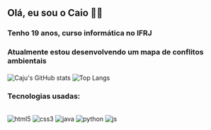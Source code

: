 ## Olá, eu sou o Caio 👋🏻

### Tenho 19 anos, curso informática no IFRJ 
### Atualmente estou desenvolvendo um mapa de conflitos ambientais

####

![Caju's GitHub stats](https://github-readme-stats.vercel.app/api?username=caioantnio&show_icons=true&theme=dark) ![Top Langs](https://github-readme-stats.vercel.app/api/top-langs/?username=caioantnio&hide_progress=true&theme=dark)

### Tecnologias usadas:

<div style="dislpay: inline_block"><br/>
<img alt="html5" src="https://img.shields.io/badge/HTML5-E34F26?style=for-the-badge&logo=html5&logoColor=white"/>
<img alt="css3" src="https://img.shields.io/badge/CSS3-1572B6?style=for-the-badge&logo=css3&logoColor=white"/>
<img alt="java" src="https://img.shields.io/badge/Java-ED8B00?style=for-the-badge&logo=openjdk&logoColor=white"/>
<img alt="python" src="https://img.shields.io/badge/Python-14354C?style=for-the-badge&logo=python&logoColor=white"/>
<img alt="js" src="https://img.shields.io/badge/JavaScript-323330?style=for-the-badge&logo=javascript&logoColor=F7DF1E"/>
</div>

